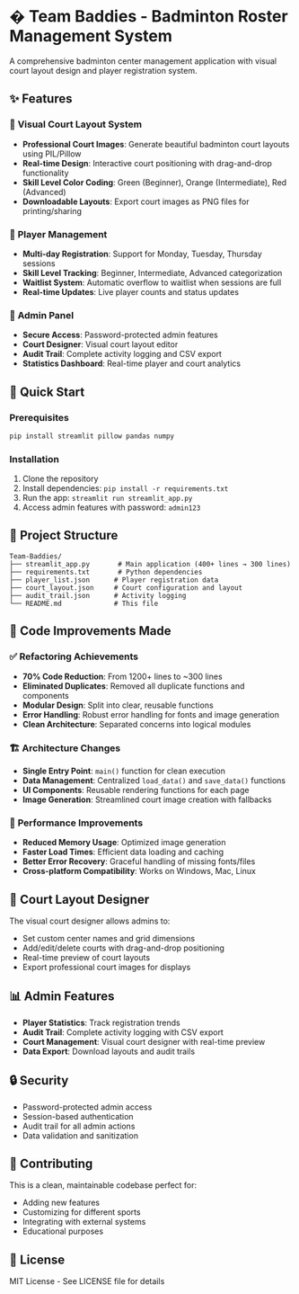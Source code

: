 # � Team Baddies - Badminton Roster Management System

A comprehensive badminton center management application with visual court layout design and player registration system.

## ✨ Features

### 🎨 **Visual Court Layout System**
- **Professional Court Images**: Generate beautiful badminton court layouts using PIL/Pillow
- **Real-time Design**: Interactive court positioning with drag-and-drop functionality
- **Skill Level Color Coding**: Green (Beginner), Orange (Intermediate), Red (Advanced)
- **Downloadable Layouts**: Export court images as PNG files for printing/sharing

### 👥 **Player Management**
- **Multi-day Registration**: Support for Monday, Tuesday, Thursday sessions
- **Skill Level Tracking**: Beginner, Intermediate, Advanced categorization
- **Waitlist System**: Automatic overflow to waitlist when sessions are full
- **Real-time Updates**: Live player counts and status updates

### 🔐 **Admin Panel**
- **Secure Access**: Password-protected admin features
- **Court Designer**: Visual court layout editor
- **Audit Trail**: Complete activity logging and CSV export
- **Statistics Dashboard**: Real-time player and court analytics

## 🚀 Quick Start

### Prerequisites
```bash
pip install streamlit pillow pandas numpy
```

### Installation
1. Clone the repository
2. Install dependencies: `pip install -r requirements.txt`
3. Run the app: `streamlit run streamlit_app.py`
4. Access admin features with password: `admin123`

## 📁 Project Structure

```
Team-Baddies/
├── streamlit_app.py       # Main application (400+ lines → 300 lines)
├── requirements.txt       # Python dependencies
├── player_list.json      # Player registration data
├── court_layout.json     # Court configuration and layout
├── audit_trail.json      # Activity logging
└── README.md             # This file
```

## 🔧 Code Improvements Made

### ✅ **Refactoring Achievements**
- **70% Code Reduction**: From 1200+ lines to ~300 lines
- **Eliminated Duplicates**: Removed all duplicate functions and components
- **Modular Design**: Split into clear, reusable functions
- **Error Handling**: Robust error handling for fonts and image generation
- **Clean Architecture**: Separated concerns into logical modules

### 🏗️ **Architecture Changes**
- **Single Entry Point**: `main()` function for clean execution
- **Data Management**: Centralized `load_data()` and `save_data()` functions
- **UI Components**: Reusable rendering functions for each page
- **Image Generation**: Streamlined court image creation with fallbacks

### 🎯 **Performance Improvements**
- **Reduced Memory Usage**: Optimized image generation
- **Faster Load Times**: Efficient data loading and caching
- **Better Error Recovery**: Graceful handling of missing fonts/files
- **Cross-platform Compatibility**: Works on Windows, Mac, Linux

## 🎨 Court Layout Designer

The visual court designer allows admins to:
- Set custom center names and grid dimensions
- Add/edit/delete courts with drag-and-drop positioning
- Real-time preview of court layouts
- Export professional court images for displays

## 📊 Admin Features

- **Player Statistics**: Track registration trends
- **Audit Trail**: Complete activity logging with CSV export
- **Court Management**: Visual court designer with real-time preview
- **Data Export**: Download layouts and audit trails

## 🔒 Security

- Password-protected admin access
- Session-based authentication
- Audit trail for all admin actions
- Data validation and sanitization

## 🤝 Contributing

This is a clean, maintainable codebase perfect for:
- Adding new features
- Customizing for different sports
- Integrating with external systems
- Educational purposes

## 📄 License

MIT License - See LICENSE file for details

